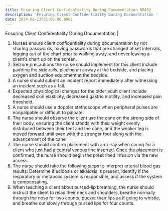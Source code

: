 ```yaml
---
title: Ensuring Client Confidentiality During Documentation NR452
description: 'Ensuring Client Confidentiality During Documentation '
date: 2024-08-23T21:00:00.000Z
---
```


Ensuring Client Confidentiality During Documentation |

1. Nurses ensure client confidentiality during documentation by not sharing passwords, having passwords that are changed at set intervals, logging out of the chart prior to walking away, and never leaving a client's chart up on the screen.
2. Seizure precautions the nurse should implement for this client include padding the side rails, placing an airway at the bedside, and placing oxygen and suction equipment at the bedside.
3. A nurse should submit an incident report immediately after witnessing an incident such as a fall.
4. Expected physiological changes for the older adult client include decreased skin elasticity, decreased gastric motility, and increased pain threshold.
5. A nurse should use a doppler stethoscope when peripheral pulses are nonpalpable or difficult to palpate.
6. The nurse should observe the client use the cane on the strong side of their body, ensuring the client stands with their weight evenly distributed between their feet and the cane, and the weaker leg is moved forward until even with the stronger foot along with the advancement of the cane
7. The nurse should confirm placement with an x-ray when caring for a client who just had a central venous line inserted. Once the placement is confirmed, the nurse should begin the prescribed infusion via the new access.
8. The nurse should take the following steps to interpret arterial blood gas results: Determine if acidosis or alkalosis is present, identify if the respiratory or metabolic system is responsible, and assess if the system is compensating.
9. When teaching a client about pursed-lip breathing, the nurse should instruct the client to relax their neck and shoulders, breathe normally through the nose for two counts, pucker their lips as if going to whistle, and breathe out slowly through pursed lips for four counts.
